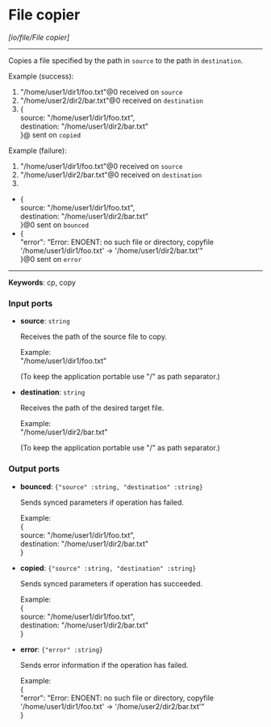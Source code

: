 # File copier

_[io/file/File copier]_

---

Copies a file specified by the path in `source` to the path in `destination`.  
  
Example (success):   
1. "/home/user1/dir1/foo.txt"@0 received on `source`  
2. "/home/user2/dir2/bar.txt"@0 received on `destination`  
3. {   
source: "/home/user1/dir1/foo.txt",   
destination: "/home/user1/dir2/bar.txt"  
}@ sent on `copied`  
  
Example (failure):   
1. "/home/user1/dir1/foo.txt"@0 received on `source`  
2. "/home/user1/dir2/bar.txt"@0 received on `destination`  
3.   
- {   
source: "/home/user1/dir1/foo.txt",   
destination: "/home/user1/dir2/bar.txt"  
}@0 sent on `bounced`  
- {  
  "error": "Error: ENOENT: no such file or directory, copyfile '/home/user1/dir1/foo.txt' -> '/home/user1/dir2/bar.txt'"  
}@0 sent on `error`  

---

__Keywords__: cp, copy

### Input ports

* __source__: ` string `

    Receives the path of the source file to copy.  
      
    Example:  
    "/home/user1/dir1/foo.txt"  
      
    (To keep the application portable use "/" as path separator.)  


* __destination__: ` string `

    Receives the path of the desired target file.  
      
    Example:  
    "/home/user1/dir2/bar.txt"  
      
    (To keep the application portable use "/" as path separator.)  

### Output ports

* __bounced__: ` {"source" :string, "destination" :string} `

    Sends synced parameters if operation has failed.  
      
    Example:  
    {   
      source: "/home/user1/dir1/foo.txt",   
      destination: "/home/user1/dir2/bar.txt"  
    }  
      


* __copied__: ` {"source" :string, "destination" :string} `

    Sends synced parameters if operation has succeeded.  
      
    Example:  
    {   
      source: "/home/user1/dir1/foo.txt",   
      destination: "/home/user1/dir2/bar.txt"  
    }  


* __error__: ` {"error" :string} `

    Sends error information if the operation has failed.  
      
    Example:   
    {  
      "error": "Error: ENOENT: no such file or directory, copyfile '/home/user1/dir1/foo.txt' -> '/home/user2/dir2/bar.txt'"  
    }  

